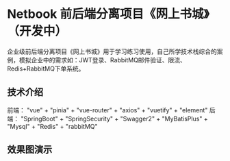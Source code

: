 # Netbook 前后端分离项目《网上书城》（开发中）
企业级前后端分离项目《网上书城》用于学习练习使用，自己所学技术栈综合的案例，模拟企业中的需求如：JWT登录、RabbitMQ邮件验证、限流、Redis+RabbitMQ下单系统。
## 技术介绍
前端： "vue" + "pinia" + "vue-router" + "axios" + "vuetify" + "element"
后端： "SpringBoot" + "SpringSecurity" + "Swagger2" + "MyBatisPlus" + "Mysql" + "Redis" + "rabbitMQ"
## 效果图演示
